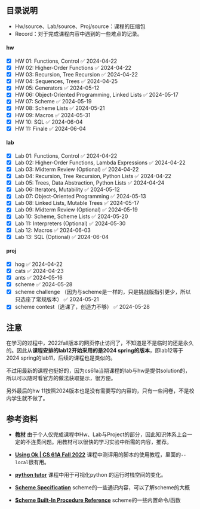 ## 目录说明

- Hw/source、Lab/source、Proj/source：课程的压缩包
- Record：对于完成课程内容中遇到的一些难点的记录。
#### hw
- [x] HW 01: Functions, Control ✅ 2024-04-22
- [x] HW 02: Higher-Order Functions ✅ 2024-04-22
- [x] HW 03: Recursion, Tree Recursion ✅ 2024-04-22
- [x] HW 04: Sequences, Trees ✅ 2024-04-25
- [x] HW 05: Generators ✅ 2024-05-12
- [x] HW 06: Object-Oriented Programming, Linked Lists ✅ 2024-05-17
- [x] HW 07: Scheme ✅ 2024-05-19
- [x] HW 08: Scheme Lists ✅ 2024-05-21
- [x] HW 09: Macros ✅ 2024-05-31
- [x] HW 10: SQL ✅ 2024-06-04
- [x] HW 11: Finale ✅ 2024-06-04
#### lab
- [x] Lab 01: Functions, Control ✅ 2024-04-22
- [x] Lab 02: Higher-Order Functions, Lambda Expressions ✅ 2024-04-22
- [x] Lab 03: Midterm Review (Optional) ✅ 2024-04-22
- [x] Lab 04: Recursion, Tree Recursion, Python Lists ✅ 2024-04-22
- [x] Lab 05: Trees, Data Abstraction, Python Lists ✅ 2024-04-24
- [x] Lab 06: Iterators, Mutability ✅ 2024-05-12
- [x] Lab 07: Object-Oriented Programming ✅ 2024-05-13
- [x] Lab 08: Linked Lists, Mutable Trees ✅ 2024-05-17
- [x] Lab 09: Midterm Review (Optional) ✅ 2024-05-19
- [x] Lab 10: Scheme, Scheme Lists ✅ 2024-05-20
- [x] Lab 11: Interpreters (Optional) ✅ 2024-05-30
- [x] Lab 12: Macros ✅ 2024-06-03
- [x] Lab 13: SQL (Optional) ✅ 2024-06-04
#### proj
- [x] hog ✅ 2024-04-22
- [x] cats ✅ 2024-04-23
- [x] ants ✅ 2024-05-16
- [x] scheme ✅ 2024-05-28
- [x] scheme challenge （因为与scheme是一样的，只是挑战版指引更少，所以只选座了常规版本） ✅ 2024-05-21
- [x] scheme contest（逃课了，创造力不够） ✅ 2024-05-28

## 注意

在学习的过程中，2022fall版本的网页停止访问了，不知道是不是临时的还是永久的。因此从**课程安排的lab12开始采用的是2024 spring的版本**，即lab12等于2024 spring的lab11，后续的课程也是类似的。

不过用最新的课程也挺好的，因为cs61a当期课程的lab与hw是提供solution的，所以可以随时看官方的做法获取提示，很方便。

另外最后的hw 11按照2024版本也是没有需要写的内容的，只有一些问卷，不是校内学生就不做了。

## 参考资料

- **[教材](https://www.composingprograms.com/)**
由于个人仅完成课程中Hw、Lab与Project的部分，因此知识体系上会一定的不连贯问题。用教材可以很快的学习实验中所需的内容，推荐。

- **[Using Ok | CS 61A Fall 2022](https://inst.eecs.berkeley.edu/~cs61a/fa22/articles/using-ok/)** 
课程中测评用的脚本的使用教程，里面的`--local`很有用。

- **[python tutor](https://tutor.cs61a.org/)**
课程中用于可视化python 的运行时栈空间的变化。

- **[Scheme Specification](https://inst.eecs.berkeley.edu/~cs61a/fa22/articles/scheme-spec/#pairs-and-lists)**
scheme的一些通识内容，可以了解scheme的大概

- **[Scheme Built-In Procedure Reference](https://inst.eecs.berkeley.edu/~cs61a/fa22/articles/scheme-builtins/#pair-and-list-manipulation)**
scheme的一些内置命令/函数